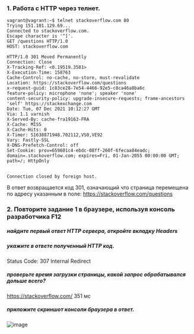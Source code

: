 ### 1. Работа c HTTP через телнет.
```
vagrant@vagrant:~$ telnet stackoverflow.com 80
Trying 151.101.129.69...
Connected to stackoverflow.com.
Escape character is '^]'.
GET /questions HTTP/1.0
HOST: stackoverflow.com

HTTP/1.0 301 Moved Permanently
Connection: Close
X-Tracking-Ref: <0.19519.3581>
X-Execution-Time: 158763
Cache-Control: no-cache, no-store, must-revalidate
Location: https://stackoverflow.com/questions
x-request-guid: 1c83ce28-7e54-4466-92e5-c8ca46a8ba6c
feature-policy: microphone 'none'; speaker 'none'
content-security-policy: upgrade-insecure-requests; frame-ancestors 'self' https://stackexchange.com
Date: Tue, 07 Dec 2021 10:12:27 GMT
Via: 1.1 varnish
X-Served-By: cache-fra19163-FRA
X-Cache: MISS
X-Cache-Hits: 0
X-Timer: S1638871948.702112,VS0,VE92
Vary: Fastly-SSL
X-DNS-Prefetch-Control: off
Set-Cookie: prov=659601c4-ebdc-08ff-260f-6fecaa84eadc; domain=.stackoverflow.com; expires=Fri, 01-Jan-2055 00:00:00 GMT; path=/; HttpOnly


Connection closed by foreign host.
```
В ответ возвращается код 301, означающий что страница перемещена по адресу указанным в поле: https://stackoverflow.com/questions
### 2. Повторите задание 1 в браузере, используя консоль разработчика F12
##### найдите первый ответ HTTP сервера, откройте вкладку Headers
##### укажите в ответе полученный HTTP код.
Status Code: 307 Internal Redirect
##### проверьте время загрузки страницы, какой запрос обрабатывался дольше всего?
https://stackoverflow.com/  351 мс
##### приложите скриншот консоли браузера в ответ.
![image](https://user-images.githubusercontent.com/64410504/145011332-f1c813b7-282a-499f-aae7-f79e766c5f13.png)

